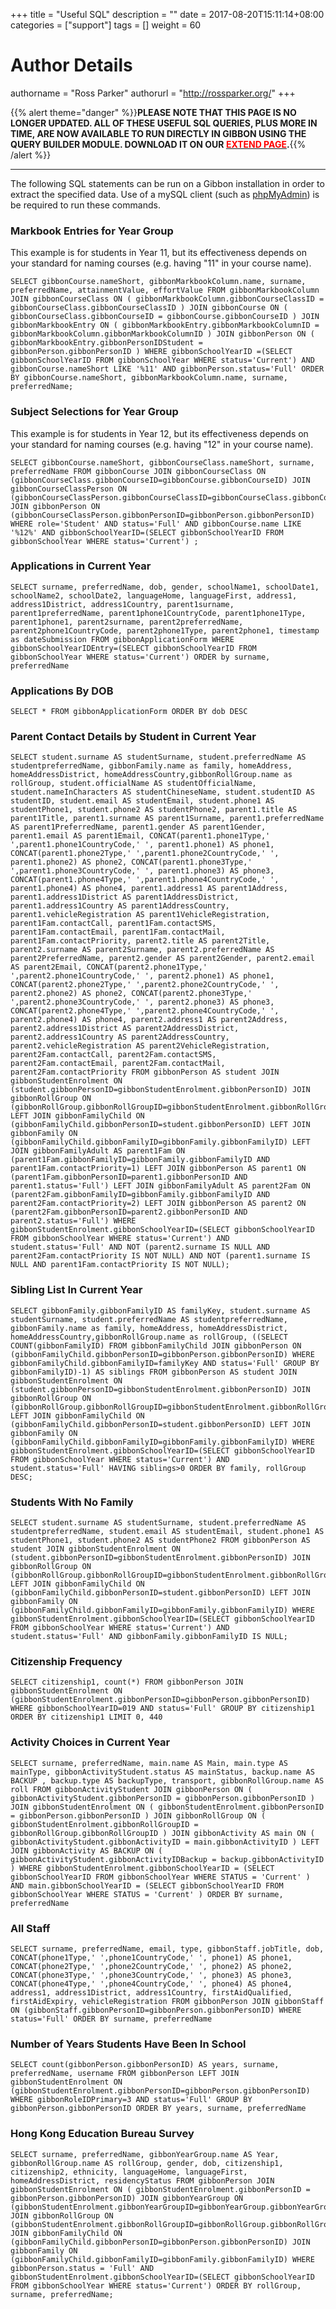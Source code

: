 +++
title = "Useful SQL"
description = ""
date = 2017-08-20T15:11:14+08:00
categories = ["support"]
tags = []
weight = 60
# Author Details
authorname = "Ross Parker"
authorurl = "http://rossparker.org/"
+++

{{% alert theme="danger" %}}**PLEASE NOTE THAT THIS PAGE IS NO LONGER UPDATED. ALL OF THESE USEFUL SQL QUERIES, PLUS MORE IN TIME, ARE NOW AVAILABLE TO RUN DIRECTLY IN GIBBON USING THE QUERY BUILDER MODULE. DOWNLOAD IT ON OUR [<span style="color: #ff0000;">EXTEND PAGE</span>](https://gibbonedu.org/extend/ "Extend").**{{% /alert %}}

* * *

The following SQL statements can be run on a Gibbon installation in order to extract the specified data. Use of a mySQL client (such as [phpMyAdmin](http://www.phpmyadmin.net)) is be required to run these commands.

### Markbook Entries for Year Group

This example is for students in Year 11, but its effectiveness depends on your standard for naming courses (e.g. having "11" in your course name).

    SELECT gibbonCourse.nameShort, gibbonMarkbookColumn.name, surname, preferredName, attainmentValue, effortValue FROM gibbonMarkbookColumn JOIN gibbonCourseClass ON ( gibbonMarkbookColumn.gibbonCourseClassID = gibbonCourseClass.gibbonCourseClassID ) JOIN gibbonCourse ON ( gibbonCourseClass.gibbonCourseID = gibbonCourse.gibbonCourseID ) JOIN gibbonMarkbookEntry ON ( gibbonMarkbookEntry.gibbonMarkbookColumnID = gibbonMarkbookColumn.gibbonMarkbookColumnID ) JOIN gibbonPerson ON ( gibbonMarkbookEntry.gibbonPersonIDStudent = gibbonPerson.gibbonPersonID ) WHERE gibbonSchoolYearID =(SELECT gibbonSchoolYearID FROM gibbonSchoolYear WHERE status='Current') AND gibbonCourse.nameShort LIKE '%11' AND gibbonPerson.status='Full' ORDER BY gibbonCourse.nameShort, gibbonMarkbookColumn.name, surname, preferredName;

### Subject Selections for Year Group

This example is for students in Year 12, but its effectiveness depends on your standard for naming courses (e.g. having "12" in your course name).

    SELECT gibbonCourse.nameShort, gibbonCourseClass.nameShort, surname, preferredName FROM gibbonCourse JOIN gibbonCourseClass ON (gibbonCourseClass.gibbonCourseID=gibbonCourse.gibbonCourseID) JOIN gibbonCourseClassPerson ON (gibbonCourseClassPerson.gibbonCourseClassID=gibbonCourseClass.gibbonCourseClassID) JOIN gibbonPerson ON (gibbonCourseClassPerson.gibbonPersonID=gibbonPerson.gibbonPersonID) WHERE role='Student' AND status='Full' AND gibbonCourse.name LIKE '%12%' AND gibbonSchoolYearID=(SELECT gibbonSchoolYearID FROM gibbonSchoolYear WHERE status='Current') ;

### Applications in Current Year

    SELECT surname, preferredName, dob, gender, schoolName1, schoolDate1, schoolName2, schoolDate2, languageHome, languageFirst, address1, address1District, address1Country, parent1surname, parent1preferredName, parent1phone1CountryCode, parent1phone1Type, parent1phone1, parent2surname, parent2preferredName, parent2phone1CountryCode, parent2phone1Type, parent2phone1, timestamp as dateSubmission FROM gibbonApplicationForm WHERE gibbonSchoolYearIDEntry=(SELECT gibbonSchoolYearID FROM gibbonSchoolYear WHERE status='Current') ORDER by surname, preferredName

### Applications By DOB

    SELECT * FROM gibbonApplicationForm ORDER BY dob DESC

### Parent Contact Details by Student in Current Year

    SELECT student.surname AS studentSurname, student.preferredName AS studentpreferredName, gibbonFamily.name as family, homeAddress, homeAddressDistrict, homeAddressCountry,gibbonRollGroup.name as rollGroup, student.officialName AS studentOfficialName, student.nameInCharacters AS studentChineseName, student.studentID AS studentID, student.email AS studentEmail, student.phone1 AS studentPhone1, student.phone2 AS studentPhone2, parent1.title AS parent1Title, parent1.surname AS parent1Surname, parent1.preferredName AS parent1PreferredName, parent1.gender AS parent1Gender, parent1.email AS parent1Email, CONCAT(parent1.phone1Type,' ',parent1.phone1CountryCode,' ', parent1.phone1) AS phone1, CONCAT(parent1.phone2Type,' ',parent1.phone2CountryCode,' ', parent1.phone2) AS phone2, CONCAT(parent1.phone3Type,' ',parent1.phone3CountryCode,' ', parent1.phone3) AS phone3, CONCAT(parent1.phone4Type,' ',parent1.phone4CountryCode,' ', parent1.phone4) AS phone4, parent1.address1 AS parent1Address, parent1.address1District AS parent1AddressDistrict, parent1.address1Country AS parent1AddressCountry, parent1.vehicleRegistration AS parent1VehicleRegistration, parent1Fam.contactCall, parent1Fam.contactSMS, parent1Fam.contactEmail, parent1Fam.contactMail, parent1Fam.contactPriority, parent2.title AS parent2Title, parent2.surname AS parent2Surname, parent2.preferredName AS parent2PreferredName, parent2.gender AS parent2Gender, parent2.email AS parent2Email, CONCAT(parent2.phone1Type,' ',parent2.phone1CountryCode,' ', parent2.phone1) AS phone1, CONCAT(parent2.phone2Type,' ',parent2.phone2CountryCode,' ', parent2.phone2) AS phone2, CONCAT(parent2.phone3Type,' ',parent2.phone3CountryCode,' ', parent2.phone3) AS phone3, CONCAT(parent2.phone4Type,' ',parent2.phone4CountryCode,' ', parent2.phone4) AS phone4, parent2.address1 AS parent2Address, parent2.address1District AS parent2AddressDistrict, parent2.address1Country AS parent2AddressCountry, parent2.vehicleRegistration AS parent2VehicleRegistration, parent2Fam.contactCall, parent2Fam.contactSMS, parent2Fam.contactEmail, parent2Fam.contactMail, parent2Fam.contactPriority FROM gibbonPerson AS student JOIN gibbonStudentEnrolment ON (student.gibbonPersonID=gibbonStudentEnrolment.gibbonPersonID) JOIN gibbonRollGroup ON (gibbonRollGroup.gibbonRollGroupID=gibbonStudentEnrolment.gibbonRollGroupID) LEFT JOIN gibbonFamilyChild ON (gibbonFamilyChild.gibbonPersonID=student.gibbonPersonID) LEFT JOIN gibbonFamily ON (gibbonFamilyChild.gibbonFamilyID=gibbonFamily.gibbonFamilyID) LEFT JOIN gibbonFamilyAdult AS parent1Fam ON (parent1Fam.gibbonFamilyID=gibbonFamily.gibbonFamilyID AND parent1Fam.contactPriority=1) LEFT JOIN gibbonPerson AS parent1 ON (parent1Fam.gibbonPersonID=parent1.gibbonPersonID AND parent1.status='Full') LEFT JOIN gibbonFamilyAdult AS parent2Fam ON (parent2Fam.gibbonFamilyID=gibbonFamily.gibbonFamilyID AND parent2Fam.contactPriority=2) LEFT JOIN gibbonPerson AS parent2 ON (parent2Fam.gibbonPersonID=parent2.gibbonPersonID AND parent2.status='Full') WHERE gibbonStudentEnrolment.gibbonSchoolYearID=(SELECT gibbonSchoolYearID FROM gibbonSchoolYear WHERE status='Current') AND student.status='Full' AND NOT (parent2.surname IS NULL AND parent2Fam.contactPriority IS NOT NULL) AND NOT (parent1.surname IS NULL AND parent1Fam.contactPriority IS NOT NULL);

### Sibling List In Current Year

    SELECT gibbonFamily.gibbonFamilyID AS familyKey, student.surname AS studentSurname, student.preferredName AS studentpreferredName, gibbonFamily.name as family, homeAddress, homeAddressDistrict, homeAddressCountry,gibbonRollGroup.name as rollGroup, ((SELECT COUNT(gibbonFamilyID) FROM gibbonFamilyChild JOIN gibbonPerson ON (gibbonFamilyChild.gibbonPersonID=gibbonPerson.gibbonPersonID) WHERE gibbonFamilyChild.gibbonFamilyID=familyKey AND status='Full' GROUP BY gibbonFamilyID)-1) AS siblings FROM gibbonPerson AS student JOIN gibbonStudentEnrolment ON (student.gibbonPersonID=gibbonStudentEnrolment.gibbonPersonID) JOIN gibbonRollGroup ON (gibbonRollGroup.gibbonRollGroupID=gibbonStudentEnrolment.gibbonRollGroupID) LEFT JOIN gibbonFamilyChild ON (gibbonFamilyChild.gibbonPersonID=student.gibbonPersonID) LEFT JOIN gibbonFamily ON (gibbonFamilyChild.gibbonFamilyID=gibbonFamily.gibbonFamilyID) WHERE gibbonStudentEnrolment.gibbonSchoolYearID=(SELECT gibbonSchoolYearID FROM gibbonSchoolYear WHERE status='Current') AND student.status='Full' HAVING siblings>0 ORDER BY family, rollGroup DESC;

### Students With No Family

    SELECT student.surname AS studentSurname, student.preferredName AS studentpreferredName, student.email AS studentEmail, student.phone1 AS studentPhone1, student.phone2 AS studentPhone2 FROM gibbonPerson AS student JOIN gibbonStudentEnrolment ON (student.gibbonPersonID=gibbonStudentEnrolment.gibbonPersonID) JOIN gibbonRollGroup ON (gibbonRollGroup.gibbonRollGroupID=gibbonStudentEnrolment.gibbonRollGroupID) LEFT JOIN gibbonFamilyChild ON (gibbonFamilyChild.gibbonPersonID=student.gibbonPersonID) LEFT JOIN gibbonFamily ON (gibbonFamilyChild.gibbonFamilyID=gibbonFamily.gibbonFamilyID) WHERE gibbonStudentEnrolment.gibbonSchoolYearID=(SELECT gibbonSchoolYearID FROM gibbonSchoolYear WHERE status='Current') AND student.status='Full' AND gibbonFamily.gibbonFamilyID IS NULL;

### Citizenship Frequency

    SELECT citizenship1, count(*) FROM gibbonPerson JOIN gibbonStudentEnrolment ON (gibbonStudentEnrolment.gibbonPersonID=gibbonPerson.gibbonPersonID) WHERE gibbonSchoolYearID=019 AND status='Full' GROUP BY citizenship1 ORDER BY citizenship1 LIMIT 0, 440

### Activity Choices in Current Year

    SELECT surname, preferredName, main.name AS Main, main.type AS mainType, gibbonActivityStudent.status AS mainStatus, backup.name AS BACKUP , backup.type AS backupType, transport, gibbonRollGroup.name AS roll FROM gibbonActivityStudent JOIN gibbonPerson ON ( gibbonActivityStudent.gibbonPersonID = gibbonPerson.gibbonPersonID ) JOIN gibbonStudentEnrolment ON ( gibbonStudentEnrolment.gibbonPersonID = gibbonPerson.gibbonPersonID ) JOIN gibbonRollGroup ON ( gibbonStudentEnrolment.gibbonRollGroupID = gibbonRollGroup.gibbonRollGroupID ) JOIN gibbonActivity AS main ON ( gibbonActivityStudent.gibbonActivityID = main.gibbonActivityID ) LEFT JOIN gibbonActivity AS BACKUP ON ( gibbonActivityStudent.gibbonActivityIDBackup = backup.gibbonActivityID ) WHERE gibbonStudentEnrolment.gibbonSchoolYearID = (SELECT gibbonSchoolYearID FROM gibbonSchoolYear WHERE STATUS = 'Current' ) AND main.gibbonSchoolYearID = (SELECT gibbonSchoolYearID FROM gibbonSchoolYear WHERE STATUS = 'Current' ) ORDER BY surname, preferredName

### All Staff

    SELECT surname, preferredName, email, type, gibbonStaff.jobTitle, dob, CONCAT(phone1Type,' ',phone1CountryCode,' ', phone1) AS phone1, CONCAT(phone2Type,' ',phone2CountryCode,' ', phone2) AS phone2, CONCAT(phone3Type,' ',phone3CountryCode,' ', phone3) AS phone3, CONCAT(phone4Type,' ',phone4CountryCode,' ', phone4) AS phone4, address1, address1District, address1Country, firstAidQualified, firstAidExpiry, vehicleRegistration FROM gibbonPerson JOIN gibbonStaff ON (gibbonStaff.gibbonPersonID=gibbonPerson.gibbonPersonID) WHERE status='Full' ORDER BY surname, preferredName

### Number of Years Students Have Been In School

    SELECT count(gibbonPerson.gibbonPersonID) AS years, surname, preferredName, username FROM gibbonPerson LEFT JOIN gibbonStudentEnrolment ON (gibbonStudentEnrolment.gibbonPersonID=gibbonPerson.gibbonPersonID) WHERE gibbonRoleIDPrimary=3 AND status='Full' GROUP BY gibbonPerson.gibbonPersonID ORDER BY years, surname, preferredName

### Hong Kong Education Bureau Survey

    SELECT surname, preferredName, gibbonYearGroup.name AS Year, gibbonRollGroup.name AS rollGroup, gender, dob, citizenship1, citizenship2, ethnicity, languageHome, languageFirst, homeAddressDistrict, residencyStatus FROM gibbonPerson JOIN gibbonStudentEnrolment ON ( gibbonStudentEnrolment.gibbonPersonID = gibbonPerson.gibbonPersonID) JOIN gibbonYearGroup ON (gibbonStudentEnrolment.gibbonYearGroupID=gibbonYearGroup.gibbonYearGroupID) JOIN gibbonRollGroup ON (gibbonStudentEnrolment.gibbonRollGroupID=gibbonRollGroup.gibbonRollGroupID) JOIN gibbonFamilyChild ON (gibbonFamilyChild.gibbonPersonID=gibbonPerson.gibbonPersonID) JOIN gibbonFamily ON (gibbonFamilyChild.gibbonFamilyID=gibbonFamily.gibbonFamilyID) WHERE gibbonPerson.status = 'Full' AND gibbonStudentEnrolment.gibbonSchoolYearID=(SELECT gibbonSchoolYearID FROM gibbonSchoolYear WHERE status='Current') ORDER BY rollGroup, surname, preferredName;
